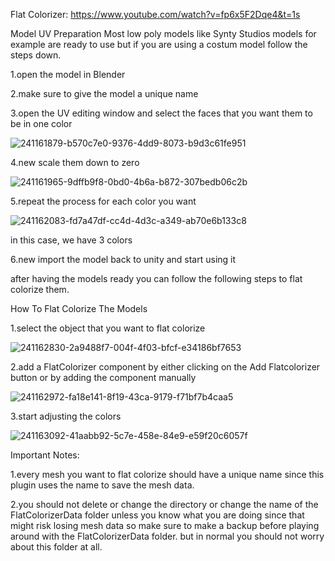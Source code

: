 Flat Colorizer: 
https://www.youtube.com/watch?v=fp6x5F2Dqe4&t=1s

Model UV Preparation Most low poly models like Synty Studios models for example are ready to use but if you are using a costum model follow the steps down.

1.open the model in Blender

2.make sure to give the model a unique name

3.open the UV editing window and select the faces that you want them to be in one color

![241161879-b570c7e0-9376-4dd9-8073-b9d3c61fe951](https://github.com/zr77hh/FlatColorizer/assets/76841804/6ef570ad-9575-4f58-ab9f-b03eff30ac33)

4.new scale them down to zero

![241161965-9dffb9f8-0bd0-4b6a-b872-307bedb06c2b](https://github.com/zr77hh/FlatColorizer/assets/76841804/8dc4da64-f0da-4b57-ab52-2620c9aaaf57)

5.repeat the process for each color you want

![241162083-fd7a47df-cc4d-4d3c-a349-ab70e6b133c8](https://github.com/zr77hh/FlatColorizer/assets/76841804/a32ae393-dfc6-43d4-ba72-e601d26164c4)

in this case, we have 3 colors

6.new import the model back to unity and start using it

after having the models ready you can follow the following steps to flat colorize them.

How To Flat Colorize The Models

1.select the object that you want to flat colorize

![241162830-2a9488f7-004f-4f03-bfcf-e34186bf7653](https://github.com/zr77hh/FlatColorizer/assets/76841804/331a44a7-2501-4a77-a9cf-6aadd7776ac4)

2.add a FlatColorizer component by either clicking on the Add Flatcolorizer button or by adding the component manually

![241162972-fa18e141-8f19-43ca-9179-f71bf7b4caa5](https://github.com/zr77hh/FlatColorizer/assets/76841804/896b6d12-6733-4699-bc4c-5f86206cf7ce)

3.start adjusting the colors

![241163092-41aabb92-5c7e-458e-84e9-e59f20c6057f](https://github.com/zr77hh/FlatColorizer/assets/76841804/7df1fd12-47cc-4232-878f-c5fa18494f47)

Important Notes:

1.every mesh you want to flat colorize should have a unique name since this plugin uses the name to save the mesh data.

2.you should not delete or change the directory or change the name of the FlatColorizerData folder unless you know what you are doing since that might risk losing mesh data so make sure to make a backup before playing around with the FlatColorizerData folder. but in normal you should not worry about this folder at all.
